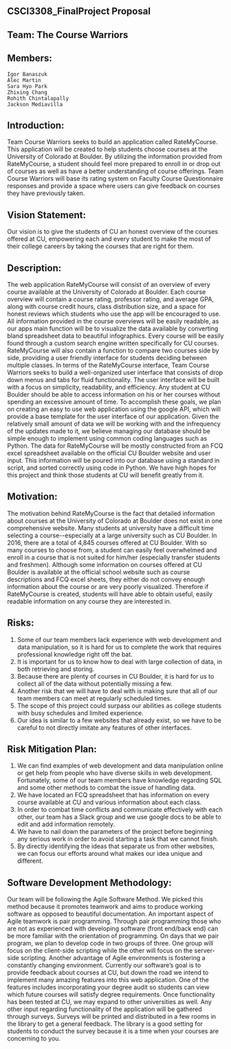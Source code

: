 ## CSCI3308_FinalProject Proposal

## Team: The Course Warriors

## Members:
    Igor Banaszuk        
    Alec Martin
    Sara Hyo Park        
    Zhixing Chang
    Rohith Chintalapally
    Jackson Mediavilla


## Introduction: 
    
   Team Course Warriors seeks to build an application called RateMyCourse. This application will be created to help students choose courses at the University of Colorado at Boulder. By utilizing the information provided from RateMyCourse, a student should feel more prepared to enroll in or drop out of courses as well as have a better understanding of course offerings. Team Course Warriors will base its rating system on Faculty Course Questionnaire responses and provide a space where users can give feedback on courses they have previously taken. 

## Vision Statement: 

   Our vision is to give the students of CU an honest overview of the courses offered at CU, empowering each and every student to make the most of their college careers by taking the courses that are right for them.


## Description: 

   The web application RateMyCourse will consist of an overview of every course available at the University of Colorado at Boulder. Each course overview will contain a course rating, professor rating, and average GPA, along with course credit hours, class distribution size, and a space for honest reviews which students who use the app will be encouraged to use. All information provided in the course overviews will be easily readable, as our apps main function will be to visualize the data available by converting bland spreadsheet data to beautiful infographics. Every course will be easily found through a custom search engine written specifically for CU courses. RateMyCourse will also contain a function to compare two courses side by side, providing a user friendly interface for students deciding between multiple classes. 
   In terms of the RateMyCourse interface, Team Course Warriors seeks to build a well-organized user interface that consists of drop down menus and tabs for fluid functionality. The user interface will be built with a focus on simplicity, readability, and efficiency. Any student at CU Boulder should be able to access information on his or her courses without spending an excessive amount of time. To accomplish these goals, we plan on creating an easy to use web application using the google API, which will provide a base template for the user interface of our application. Given the relatively small amount of data we will be working with and the infrequency of the updates made to it, we believe managing our database should be simple enough to implement using common coding languages such as Python.
   The data for RateMyCourse will be mostly constructed from an FCQ excel spreadsheet available on the official CU Boulder website and user input.  This information will be poured into our database using a standard in script, and sorted correctly using code in Python. We have high hopes for this project and think those students at CU will benefit greatly from it.

    

## Motivation:

   The motivation behind RateMyCourse is the fact that detailed information about courses at the University of Colorado at Boulder does not exist in one comprehensive website. Many students at university have a difficult time selecting a course--especially at a large university such as CU Boulder. In 2016, there are a total of 4,845 courses offered at CU Boulder. With so many courses to choose from, a student can easily feel overwhelmed and enroll in a course that is not suited for him/her (especially transfer students and freshmen). Although some information on courses offered at CU Boulder is available at the official school website such as course descriptions and FCQ excel sheets, they either do not convey enough information about the course or are very poorly visualized. Therefore if RateMyCourse is created, students will have able to obtain useful, easily readable information on any course they are interested in. 

## Risks: 
    
1. Some of our team members  lack experience with web development and data manipulation, so it is hard for us to complete the work that requires professional knowledge right off the bat.
2. It is important for us to know how to deal with large collection of data, in both retrieving and storing.
3. Because there are plenty of courses in CU Boulder, it is hard for us to collect all of the data without potentially missing a few.
4. Another risk that we will have to deal with is making sure that all of our team members can meet at regularly scheduled times.
5. The scope of this project could surpass our abilities as college students with busy schedules and limited experience.
6. Our idea is similar to a few websites that already exist, so we have to be careful to not directly imitate any features of other interfaces.


## Risk Mitigation Plan:

1. We can find examples of web development and data manipulation online or get help from people who have diverse skills in web development.
 Fortunately, some of our team members have knowledge regarding SQL and some other methods to combat the issue of handling data. 
2. We have located an FCQ spreadsheet that has information on every course available at CU and various information about each class.
3. In order to combat time conflicts and communicate effectively with each other, our team has a Slack group and we use google docs to be able to edit and add information remotely.
4. We have to nail down the parameters of the project before beginning any serious work in order to avoid starting a task that we cannot finish.
5. By directly identifying the ideas that separate us from other websites, we can focus our efforts around what makes our idea unique and different.


## Software Development Methodology:

   Our team will be following the Agile Software Method. We picked this method because it promotes teamwork and aims to produce working software as opposed to beautiful documentation. An important aspect of Agile teamwork is pair programming. Through pair programming those who are not as experienced with developing software (front end/back end) can be more familiar with the orientation of programming. On days that we pair program, we plan to develop code in two groups of three. One group will focus on the client-side scripting while the other will focus on the server-side scripting. Another advantage of Agile environments is fostering a constantly changing environment. Currently our software’s goal is to provide feedback about courses at CU, but down the road we intend to implement many amazing features into this web application. One of the features includes incorporating your degree audit so students can view which future courses will satisfy degree requirements. Once functionality has been tested at CU, we may expand to other universities as well. Any other input regarding functionality of the application will be gathered through surveys. Surveys will be printed and distributed in a few rooms in the library to get a general feedback. The library is a good setting for students to conduct the survey because it is a time when your courses are concerning to you. 
